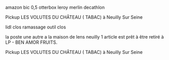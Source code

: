amazon 
    bic 0,5
    otterbox
leroy merlin 
decathlon 



Pickup LES VOLUTES DU CHÂTEAU ( TABAC) à Neuilly Sur Seine


lidl                clos
ramassage outil     clos


la poste une 
autre a la maison de lens neuilly
1 article est prêt à être retiré à LP - BEN AMOR FRUITS.

Pickup LES VOLUTES DU CHÂTEAU ( TABAC) à Neuilly Sur Seine

